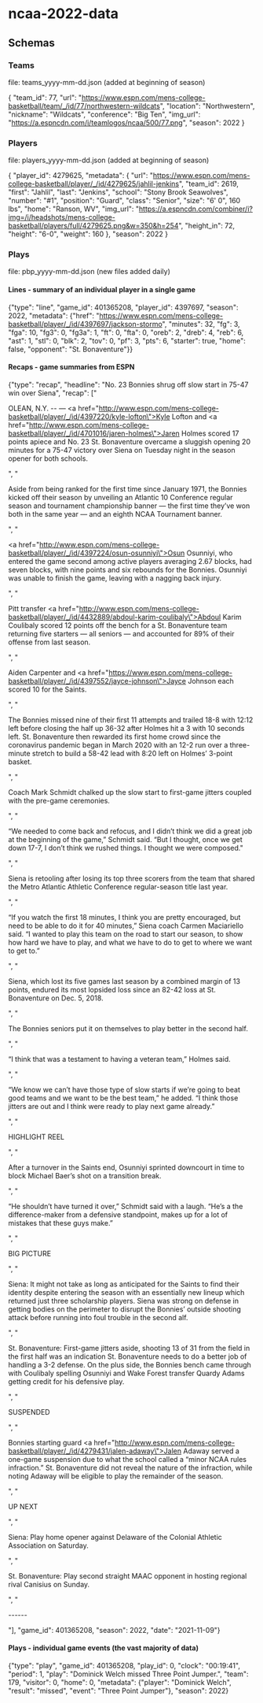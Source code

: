 # ncaa-2022-data
## Schemas
### Teams
file: teams_yyyy-mm-dd.json (added at beginning of season)

{
  "team_id": 77,
  "url": "https://www.espn.com/mens-college-basketball/team/_/id/77/northwestern-wildcats",
  "location": "Northwestern",
  "nickname": "Wildcats",
  "conference": "Big Ten",
  "img_url": "https://a.espncdn.com/i/teamlogos/ncaa/500/77.png",
  "season": 2022
}

### Players
file: players_yyyy-mm-dd.json (added at beginning of season)

{
  "player_id": 4279625,
  "metadata": {
    "url": "https://www.espn.com/mens-college-basketball/player/_/id/4279625/jahlil-jenkins",
    "team_id": 2619,
    "first": "Jahlil",
    "last": "Jenkins",
    "school": "Stony Brook Seawolves",
    "number": "#1",
    "position": "Guard",
    "class": "Senior",
    "size": "6' 0\", 160 lbs",
    "home": "Ranson, WV",
    "img_url": "https://a.espncdn.com/combiner/i?img=/i/headshots/mens-college-basketball/players/full/4279625.png&w=350&h=254",
    "height_in": 72,
    "height": "6-0",
    "weight": 160
  },
  "season": 2022
}

### Plays
file: pbp_yyyy-mm-dd.json (new files added daily)

#### Lines - summary of an individual player in a single game
{"type": "line", "game_id": 401365208, "player_id": 4397697, "season": 2022, "metadata": {"href": "https://www.espn.com/mens-college-basketball/player/_/id/4397697/jackson-stormo", "minutes": 32, "fg": 3, "fga": 10, "fg3": 0, "fg3a": 1, "ft": 0, "fta": 0, "oreb": 2, "dreb": 4, "reb": 6, "ast": 1, "stl": 0, "blk": 2, "tov": 0, "pf": 3, "pts": 6, "starter": true, "home": false, "opponent": "St. Bonaventure"}}

#### Recaps - game summaries from ESPN
{"type": "recap", "headline": "No. 23 Bonnies shrug off slow start in 75-47 win over Siena", "recap": ["<p>OLEAN, N.Y. -- — <a href=\"http://www.espn.com/mens-college-basketball/player/_/id/4397220/kyle-lofton\">Kyle Lofton</a> and <a href=\"http://www.espn.com/mens-college-basketball/player/_/id/4701016/jaren-holmes\">Jaren Holmes</a> scored 17 points apiece and No. 23 St. Bonaventure overcame a sluggish opening 20 minutes for a 75-47 victory over Siena on Tuesday night in the season opener for both schools.</p>", "<p>Aside from being ranked for the first time since January 1971, the Bonnies kicked off their season by unveiling an Atlantic 10 Conference regular season and tournament championship banner — the first time they’ve won both in the same year — and an eighth NCAA Tournament banner.</p>", "<p><a href=\"http://www.espn.com/mens-college-basketball/player/_/id/4397224/osun-osunniyi\">Osun Osunniyi</a>, who entered the game second among active players averaging 2.67 blocks, had seven blocks, with nine points and six rebounds for the Bonnies. Osunniyi was unable to finish the game, leaving with a nagging back injury.</p>", "<p>Pitt transfer <a href=\"http://www.espn.com/mens-college-basketball/player/_/id/4432889/abdoul-karim-coulibaly\">Abdoul Karim Coulibaly</a> scored 12 points off the bench for a St. Bonaventure team returning five starters — all seniors — and accounted for 89% of their offense from last season.</p>", "<p>Aiden Carpenter and <a href=\"https://www.espn.com/mens-college-basketball/player/_/id/4397552/jayce-johnson\">Jayce Johnson</a> each scored 10 for the Saints.</p>", "<p>The Bonnies missed nine of their first 11 attempts and trailed 18-8 with 12:12 left before closing the half up 36-32 after Holmes hit a 3 with 10 seconds left. St. Bonaventure then rewarded its first home crowd since the coronavirus pandemic began in March 2020 with an 12-2 run over a three-minute stretch to build a 58-42 lead with 8:20 left on Holmes’ 3-point basket.</p>", "<p>Coach Mark Schmidt chalked up the slow start to first-game jitters coupled with the pre-game ceremonies.</p>", "<p>“We needed to come back and refocus, and I didn’t think we did a great job at the beginning of the game,” Schmidt said. “But I thought, once we get down 17-7, I don’t think we rushed things. I thought we were composed.\"</p>", "<p>Siena is retooling after losing its top three scorers from the team that shared the Metro Atlantic Athletic Conference regular-season title last year.</p>", "<p>“If you watch the first 18 minutes, I think you are pretty encouraged, but need to be able to do it for 40 minutes,” Siena coach Carmen Maciariello said. “I wanted to play this team on the road to start our season, to show how hard we have to play, and what we have to do to get to where we want to get to.”</p>", "<p>Siena, which lost its five games last season by a combined margin of 13 points, endured its most lopsided loss since an 82-42 loss at St. Bonaventure on Dec. 5, 2018.</p>", "<p>The Bonnies seniors put it on themselves to play better in the second half.</p>", "<p>“I think that was a testament to having a veteran team,” Holmes said.</p>", "<p>“We know we can’t have those type of slow starts if we’re going to beat good teams and we want to be the best team,” he added. “I think those jitters are out and I think were ready to play next game already.”</p>", "<p>HIGHLIGHT REEL</p>", "<p>After a turnover in the Saints end, Osunniyi sprinted downcourt in time to block Michael Baer’s shot on a transition break.</p>", "<p>“He shouldn’t have turned it over,” Schmidt said with a laugh. “He’s a the difference-maker from a defensive standpoint, makes up for a lot of mistakes that these guys make.”</p>", "<p>BIG PICTURE</p>", "<p>Siena: It might not take as long as anticipated for the Saints to find their identity despite entering the season with an essentially new lineup which returned just three scholarship players. Siena was strong on defense in getting bodies on the perimeter to disrupt the Bonnies’ outside shooting attack before running into foul trouble in the second alf.</p>", "<p>St. Bonaventure: First-game jitters aside, shooting 13 of 31 from the field in the first half was an indication St. Bonaventure needs to do a better job of handling a 3-2 defense. On the plus side, the Bonnies bench came through with Coulibaly spelling Osunniyi and Wake Forest transfer Quardy Adams getting credit for his defensive play.</p>", "<p>SUSPENDED</p>", "<p>Bonnies starting guard <a href=\"http://www.espn.com/mens-college-basketball/player/_/id/4279431/jalen-adaway\">Jalen Adaway</a> served a one-game suspension due to what the school called a “minor NCAA rules infraction.” St. Bonaventure did not reveal the nature of the infraction, while noting Adaway will be eligible to play the remainder of the season.</p>", "<p>UP NEXT</p>", "<p>Siena: Play home opener against Delaware of the Colonial Athletic Association on Saturday.</p>", "<p>St. Bonaventure: Play second straight MAAC opponent in hosting regional rival Canisius on Sunday.</p>", "<p>------</p>"], "game_id": 401365208, "season": 2022, "date": "2021-11-09"}

#### Plays - individual game events (the vast majority of data)
{"type": "play", "game_id": 401365208, "play_id": 0, "clock": "00:19:41", "period": 1, "play": "Dominick Welch missed Three Point Jumper.", "team": 179, "visitor": 0, "home": 0, "metadata": {"player": "Dominick Welch", "result": "missed", "event": "Three Point Jumper"}, "season": 2022}


